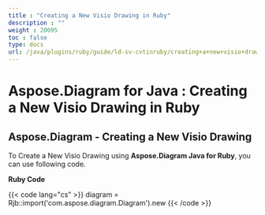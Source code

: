 ```yaml
---
title : "Creating a New Visio Drawing in Ruby" 
description : "" 
weight : 20095 
toc : false
type: docs
url: /java/plugins/ruby/guide/ld-sv-cvtinruby/creating+a+new+visio+drawing+in+ruby/
---
```


# Aspose.Diagram for Java : Creating a New Visio Drawing in Ruby


## Aspose.Diagram - Creating a New Visio Drawing

To Create a New Visio Drawing using **Aspose.Diagram Java for Ruby**, you can use following code.

**Ruby Code**

{{< code lang="cs" >}}
diagram = Rjb::import('com.aspose.diagram.Diagram').new
{{< /code >}}

